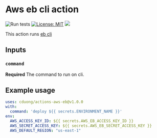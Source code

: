 # Aws eb cli action

![Run tests](https://github.com/hmanzur/actions-aws-eb/workflows/Run%20tests/badge.svg)
[![License: MIT](https://img.shields.io/badge/License-MIT-yellow.svg)](https://github.com/hmanzur/actions-aws-eb/blob/master/LICENCE)
[![](https://img.shields.io/static/v1?label=Github%20Actions%20Hackathon%202020&message=Winner&logo=github&color=%23100637)](https://githubhackathon.com)

This action runs [eb cli](https://docs.aws.amazon.com/elasticbeanstalk/latest/dg/eb-cli3.html)

## Inputs

### `command`

**Required** The command to run on cli.

## Example usage

```YAML
uses: cduong/actions-aws-eb@v1.0.0
with:
  command: 'deploy ${{ secrets.ENVIRONMENT_NAME }}'
env:
  AWS_ACCESS_KEY_ID: ${{ secrets.AWS_EB_ACCESS_KEY_ID }}
  AWS_SECRET_ACCESS_KEY: ${{ secrets.AWS_EB_SECRET_ACCESS_KEY }}
  AWS_DEFAULT_REGION: "us-east-1"
```